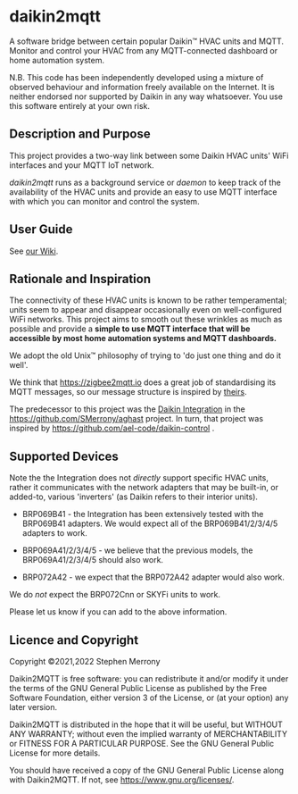 # daikin2mqtt
A software bridge between certain popular Daikin&trade; HVAC units and MQTT.  Monitor and control 
your HVAC from any MQTT-connected dashboard or home automation system.

N.B. This code has been independently developed using a mixture of observed behaviour and information freely available on the Internet. 
It is neither endorsed nor supported by Daikin in any way whatsoever. You use this software entirely at your own risk.

## Description and Purpose
This project provides a two-way link between some Daikin HVAC units' WiFi interfaces and your MQTT IoT network.

*daikin2mqtt* runs as a background service or *daemon* to keep track of the availability of the HVAC units and provide an easy to use MQTT interface with which you can monitor and control the system.

## User Guide
See [our Wiki](https://github.com/SMerrony/daikin2mqtt/wiki).

## Rationale and Inspiration
The connectivity of these HVAC units is known to be rather temperamental; units seem to appear and disappear occasionally 
even on well-configured WiFi networks.  This project aims to smooth out these wrinkles as much as possible and provide a **simple to use MQTT interface that will be accessible by most home automation systems and MQTT dashboards.**

We adopt the old Unix&trade; philosophy of trying to 'do just one thing and do it well'.

We think that https://zigbee2mqtt.io does a great job of standardising its MQTT messages, 
so our message structure is inspired by 
[theirs](https://www.zigbee2mqtt.io/information/mqtt_topics_and_message_structure.html).

The predecessor to this project was the [Daikin Integration](https://github.com/SMerrony/aghast/blob/main/docs/Daikin.md) in the https://github.com/SMerrony/aghast project.  In turn, that project was inspired by
https://github.com/ael-code/daikin-control .

## Supported Devices
Note the the Integration does not *directly* support specific HVAC units, 
rather it communicates with the network adapters that may be built-in, or added-to, 
various 'inverters' (as Daikin refers to their interior units).

* BRP069B41 - the Integration has been extensively tested with the BRP069B41 adapters.
We would expect all of the BRP069B41/2/3/4/5 adapters to work.

* BRP069A41/2/3/4/5 - we believe that the previous models, the BRP069A41/2/3/4/5 should also work.

* BRP072A42 - we expect that the BRP072A42 adapter would also work.

We do _not_ expect the BRP072Cnn or SKYFi units to work.

Please let us know if you can add to the above information.

## Licence and Copyright
Copyright ©2021,2022 Stephen Merrony

Daikin2MQTT is free software: you can redistribute it and/or modify
it under the terms of the GNU General Public License as published by
the Free Software Foundation, either version 3 of the License, or
(at your option) any later version.

Daikin2MQTT is distributed in the hope that it will be useful,
but WITHOUT ANY WARRANTY; without even the implied warranty of
MERCHANTABILITY or FITNESS FOR A PARTICULAR PURPOSE.  See the
GNU General Public License for more details.

You should have received a copy of the GNU General Public License
along with Daikin2MQTT.  If not, see <https://www.gnu.org/licenses/>.
